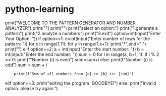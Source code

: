 # python-learning

print("WELCOME TO THE PATTERN GENERATOR AND NUMBER ANALYZER")
print("")
print("")
print("select an option:")
print("1.generate a pattern")
print("2.analyze a numbers")
print("3.exit")
option=int(input("Enter Your Option: "))
if option==1:
    n=int(input("Enter number of rows for the pattern: "))
    for x in range(1,11):
        for y in range(1,x+1):
            print("*",end=" ")
        print("")
elif option==2:
    a = int(input("Enter the start number: "))
    b = int(input("Enter the end number: "))
    sum = 0
    for i in range(a, b+1, 1):
        if i % 2 == 0:
            print(f"Number {i} is even")
            sum=sum+i
        else:
            print(f"Number {i} is odd")
            sum = sum + i 

        print(f"Sum of all numbers from {a} to {b} is: {sum}")
        
elif option==3:
        print("exiting the program.   GOODBYE!")
else:
    print("invalid option. please try again.")

